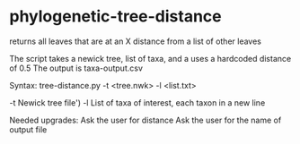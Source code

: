 # phylogenetic-tree-distance
returns all leaves that are at an X distance from a list of other leaves

The script takes a newick tree, list of taxa, and a uses a hardcoded distance of 0.5
The output is taxa-output.csv

Syntax: 
  tree-distance.py -t <tree.nwk> -l <list.txt>

-t Newick tree file')
-l List of taxa of interest, each taxon in a new line


Needed upgrades:
Ask the user for distance
Ask the user for the name of output file

